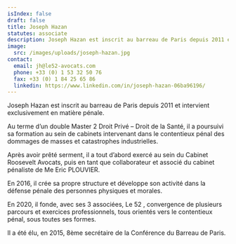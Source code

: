 ```yaml
---
isIndex: false
draft: false
title: Joseph Hazan
statutes: associate
description: Joseph Hazan est inscrit au barreau de Paris depuis 2011 et intervient exclusivement en matière pénale.
image:
  src: /images/uploads/joseph-hazan.jpg
contact:
  email: jh@le52-avocats.com
  phone: +33 (0) 1 53 32 50 76
  fax: +33 (0) 1 84 25 65 86
  linkedin: https://www.linkedin.com/in/joseph-hazan-06ba96196/
---
```

Joseph Hazan est inscrit au barreau de Paris depuis 2011 et intervient exclusivement en matière pénale.

Au terme d’un double Master 2 Droit Privé – Droit de la Santé, il a poursuivi sa formation au sein de cabinets intervenant dans le contentieux pénal des dommages de masses et catastrophes industrielles.


Après avoir prêté serment, il a tout d’abord exercé au sein du Cabinet Roosevelt Avocats, puis en tant que collaborateur et associé du cabinet pénaliste de Me Eric PLOUVIER.

En 2016, il crée sa propre structure et développe son activité dans la défense pénale des personnes physiques et morales.

En 2020, il fonde, avec ses 3 associées, Le 52 , convergence de plusieurs parcours et exercices professionnels, tous orientés vers le contentieux pénal, sous toutes ses formes.

Il a été élu, en 2015, 8ème secrétaire de la Conférence du Barreau de Paris.